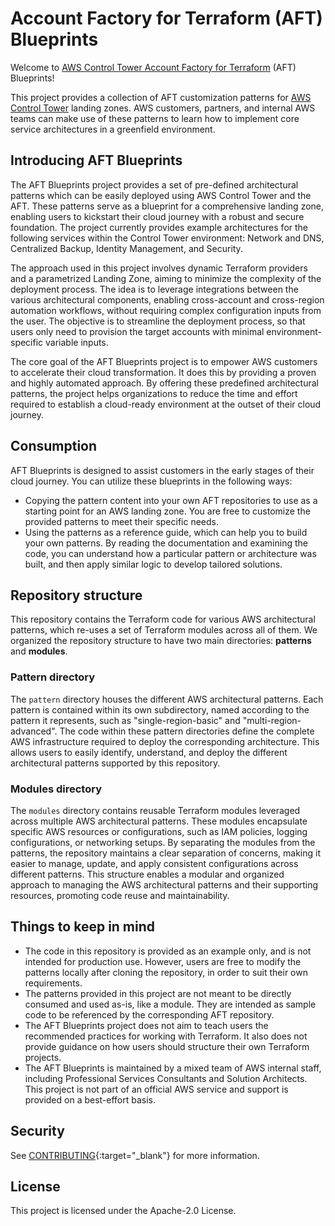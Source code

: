 # Account Factory for Terraform (AFT) Blueprints

Welcome to [AWS Control Tower Account Factory for Terraform](https://docs.aws.amazon.com/controltower/latest/userguide/aft-overview.html) (AFT) Blueprints!

This project provides a collection of AFT customization patterns for [AWS Control Tower](https://docs.aws.amazon.com/controltower/latest/userguide/what-is-control-tower.html) landing zones. AWS customers, partners, and internal AWS teams can make use of these patterns to learn how to implement core service architectures in a greenfield environment.

## Introducing AFT Blueprints

The AFT Blueprints project provides a set of pre-defined architectural patterns which can be easily deployed using AWS Control Tower and the AFT. These patterns serve as a blueprint for a comprehensive landing zone, enabling users to kickstart their cloud journey with a robust and secure foundation. The project currently provides example architectures for the following services within the Control Tower environment: Network and DNS, Centralized Backup, Identity Management, and Security.

The approach used in this project involves dynamic Terraform providers and a parametrized Landing Zone, aiming to minimize the complexity of the deployment process. The idea is to leverage integrations between the various architectural components, enabling cross-account and cross-region automation workflows, without requiring complex configuration inputs from the user. The objective is to streamline the deployment process, so that users only need to provision the target accounts with minimal environment-specific variable inputs.

The core goal of the AFT Blueprints project is to empower AWS customers to accelerate their cloud transformation. It does this by providing a proven and highly automated approach. By offering these predefined architectural patterns, the project helps organizations to reduce the time and effort required to establish a cloud-ready environment at the outset of their cloud journey.

## Consumption

AFT Blueprints is designed to assist customers in the early stages of their cloud journey. You can utilize these blueprints in the following ways:

- Copying the pattern content into your own AFT repositories to use as a starting point for an AWS landing zone. You are free to customize the provided patterns to meet their specific needs.
- Using the patterns as a reference guide, which can help you to build your own patterns. By reading the documentation and examining the code, you can understand how a particular pattern or architecture was built, and then apply similar logic to develop tailored solutions.

## Repository structure

This repository contains the Terraform code for various AWS architectural patterns, which re-uses a set of Terraform modules across all of them. We organized the repository structure to have two main directories: **patterns** and **modules**.

### Pattern directory

The `pattern` directory houses the different AWS architectural patterns. Each pattern is contained within its own subdirectory, named according to the pattern it represents, such as "single-region-basic" and "multi-region-advanced". The code within these pattern directories define the complete AWS infrastructure required to deploy the corresponding architecture. This allows users to easily identify, understand, and deploy the different architectural patterns supported by this repository.

### Modules directory

The `modules` directory contains reusable Terraform modules leveraged across multiple AWS architectural patterns. These modules encapsulate specific AWS resources or configurations, such as IAM policies, logging configurations, or networking setups. By separating the modules from the patterns, the repository maintains a clear separation of concerns, making it easier to manage, update, and apply consistent configurations across different patterns. This structure enables a modular and organized approach to managing the AWS architectural patterns and their supporting resources, promoting code reuse and maintainability.

## Things to keep in mind

- The code in this repository is provided as an example only, and is not intended for production use. However, users are free to modify the patterns locally after cloning the repository, in order to suit their own requirements.
- The patterns provided in this project are not meant to be directly consumed and used as-is, like a module. They are intended as sample code to be referenced by the corresponding AFT repository.
- The AFT Blueprints project does not aim to teach users the recommended practices for working with Terraform. It also does not provide guidance on how users should structure their own Terraform projects.
- The AFT Blueprints is maintained by a mixed team of AWS internal staff, including Professional Services Consultants and Solution Architects. This project is not part of an official AWS service and support is provided on a best-effort basis.

## Security

See [CONTRIBUTING](https://github.com/awslabs/aft-blueprints/blob/main/CONTRIBUTING.md#security-issue-notifications){:target="\_blank"} for more information.

## License

This project is licensed under the Apache-2.0 License.
